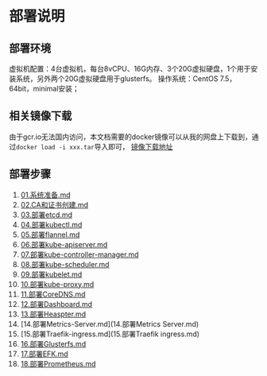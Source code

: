 # 部署说明

## 部署环境

虚拟机配置：4台虚拟机，每台8vCPU、16G内存、3个20G虚拟硬盘，1个用于安装系统，另外两个20G虚拟硬盘用于glusterfs。
操作系统：CentOS 7.5，64bit，minimal安装；

## 相关镜像下载

由于gcr.io无法国内访问，本文档需要的docker镜像可以从我的网盘上下载到，通过`docker load -i xxx.tar`导入即可，
[镜像下载地址](https://pan.baidu.com/s/1VMM2aUZuCac4OR0kXkwDXw)

## 部署步骤

1. [01.系统准备.md](01.系统准备.md)
1. [02.CA和证书创建.md](02.CA和证书创建.md)
1. [03.部署etcd.md](03.部署etcd.md)
1. [04.部署kubectl.md](04.部署kubectl.md)
1. [05.部署flannel.md](05.部署flannel.md)
1. [06.部署kube-apiserver.md](06.部署kube-apiserver.md)
1. [07.部署kube-controller-manager.md](07.部署kube-controller-manager.md)
1. [08.部署kube-scheduler.md](08.部署kube-scheduler.md)
1. [09.部署kubelet.md](09.部署kubelet.md)
1. [10.部署kube-proxy.md](10.部署kube-proxy.md)
1. [11.部署CoreDNS.md](11.部署CoreDNS.md)
1. [12.部署Dashboard.md](12.部署Dashboard.md)
1. [13.部署Heaspter.md](13.部署Heaspter.md)
1. [14.部署Metrics-Server.md](14.部署Metrics Server.md)
1. [15.部署Traefik-ingress.md](15.部署Traefik ingress.md)
1. [16.部署Glusterfs.md](16.部署Glusterfs.md)
1. [17.部署EFK.md](17.部署EFK.md)
1. [18.部署Prometheus.md](18.部署Prometheus.md)